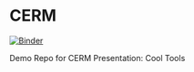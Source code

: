 # CERM

[![Binder](http://mybinder.org/badge.svg)](http://mybinder.org:/repo/slawler/cerm)

Demo Repo for CERM Presentation: Cool Tools
